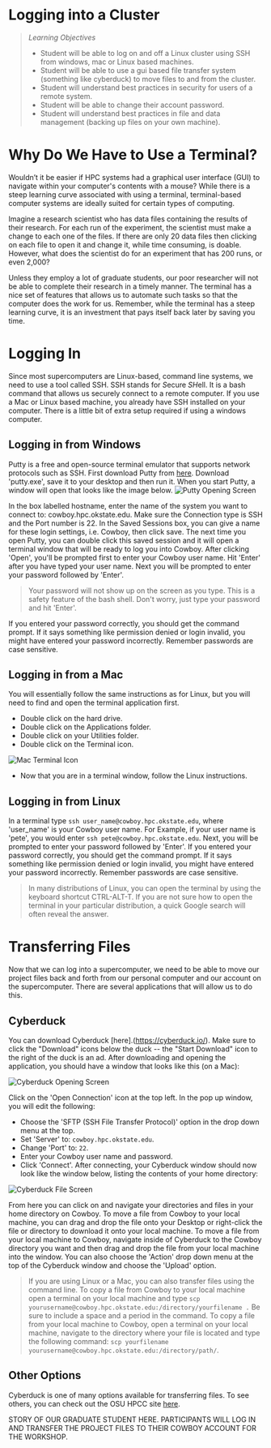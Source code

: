 Logging into a Cluster
======================
>*Learning Objectives*
>*    Student will be able to log on and off a Linux cluster using SSH from windows, mac or Linux based machines.
>*    Student will be able to use a gui based file transfer system (something like cyberduck) to move files to and from the cluster.
>*    Student will understand best practices in security for users of a remote system.
>*    Student will be able to change their account password.
>*    Student will understand best practices in file and data management (backing up files on your own machine).

Why Do We Have to Use a Terminal?
=================================
Wouldn’t it be easier if HPC systems had a graphical user interface (GUI) to navigate within your computer's contents with a mouse? While there is a steep learning curve associated with using a terminal, terminal-based computer systems are ideally suited for certain types of computing.

Imagine a research scientist who has data files containing the results of their research. For each run of the experiment, the scientist must make a change to each one of the files. If there are only 20 data files then clicking on each file to open it and change it, while time consuming, is doable. However, what does the scientist do for an experiment that has 200 runs, or even 2,000?

Unless they employ a lot of graduate students, our poor researcher will not be able to complete their research in a timely manner. The terminal has a nice set of features that allows us to automate such tasks so that the computer does the work for us. Remember, while the terminal has a steep learning curve, it is an investment that pays itself back later by saving you time.

Logging In
==========
Since most supercomputers are Linux-based, command line systems, we need to use a tool called SSH. SSH stands for *S*ecure *SH*ell. It is a bash command that allows us securely connect to a remote computer. If you use a Mac or Linux based machine, you already have SSH installed on your computer. There is a little bit of extra setup required if using a windows computer.

Logging in from Windows
-----------------------
Putty is a free and open-source terminal emulator that supports network protocols such as SSH. First download Putty from [here](http://www.chiark.greenend.org.uk/~sgtatham/putty/download.html). Download 'putty.exe', save it to your desktop and then run it. When you start Putty, a window will open that looks like the image below.
![Putty Opening Screen](/img/putty.jpg "Putty") 

In the box labelled hostname, enter the name of the system you want to connect to: cowboy.hpc.okstate.edu. Make sure the Connection type is SSH and the Port number is 22. In the Saved Sessions box, you can give a name for these login settings, i.e. Cowboy, then click save. The next time you open Putty, you can double click this saved session and it will open a terminal window that will be ready to log you into Cowboy. After clicking 'Open', you'll be prompted first to enter your Cowboy user name. Hit 'Enter' after you have typed your user name. Next you will be prompted to enter your password followed by 'Enter'.

>Your password will not show up on the screen as you type. This is a safety feature of the bash shell. Don't worry, just type your password and hit 'Enter'.

If you entered your password correctly, you should get the command prompt. If it says something like permission denied or login invalid, you might have entered your password incorrectly. Remember passwords are case sensitive.

Logging in from a Mac
---------------------
 You will essentially follow the same instructions as for Linux, but you will need to find and open the terminal application first. 
* Double click on the hard drive.
* Double click on the Applications folder.
* Double click on your Utilities folder.
* Double click on the Terminal icon.

![Mac Terminal Icon](/img/terminalicon.jpg "Terminal Icon")

* Now that you are in a terminal window, follow the Linux instructions.

Logging in from Linux
---------------------
In a terminal type `ssh user_name@cowboy.hpc.okstate.edu`, where 'user_name' is your Cowboy user name. For Example, if your user name is 'pete', you would enter `ssh pete@cowboy.hpc.okstate.edu`. Next, you will be prompted to enter your password followed by 'Enter'. If you entered your password correctly, you should get the command prompt. If it says something like permission denied or login invalid, you might have entered your password incorrectly. Remember passwords are case sensitive.

>In many distributions of Linux, you can open the terminal by using the keyboard shortcut CTRL-ALT-T. If you are not sure how to open the terminal in your particular distribution, a quick Google search will often reveal the answer.

Transferring Files
==================
Now that we can log into a supercomputer, we need to be able to move our project files back and forth from our personal computer and our account on the supercomputer. There are several applications that will allow us to do this.

Cyberduck
---------
 You can download Cyberduck [here].(https://cyberduck.io/). Make sure to click the "Download" icons below the duck -- the "Start Download" icon to the right of the duck is an ad. After downloading and opening the application, you should have a window that looks like this (on a Mac):

![Cyberduck Opening Screen](/img/cyberduck.jpg "Cyberduck")

Click on the 'Open Connection' icon at the top left. In the pop up window, you will edit the following:
* Choose the 'SFTP (SSH File Transfer Protocol)' option in the drop down menu at the top.
* Set 'Server' to: `cowboy.hpc.okstate.edu`.
* Change 'Port' to: `22`.
* Enter your Cowboy user name and password.
* Click 'Connect'.
After connecting, your Cyberduck window should now look like the window below, listing the contents of your home directory:

![Cyberduck File Screen](/img/cyberduckfiles.jpg "Cyberduck Files")

From here you can click on and navigate your directories and files in your home directory on Cowboy. To move a file from Cowboy to your local machine, you can drag and drop the file onto your Desktop or right-click the file or directory to download it onto your local machine. To move a file from your local machine to Cowboy, navigate inside of Cyberduck to the Cowboy directory you want and then drag and drop the file from your local machine into the window. You can also choose the 'Action' drop down menu at the top of the Cyberduck window and choose the 'Upload' option.

>If you are using Linux or a Mac, you can also transfer files using the command line. To copy a file from Cowboy to your local machine open a terminal on your local machine and type `scp yourusername@cowboy.hpc.okstate.edu:/directory/yourfilename .` Be sure to include a space and a period in the command.
>To copy a file from your local machine to Cowboy, open a terminal on your local machine, navigate to the directory where your file is located and type the following command: `scp yourfilename yourusername@cowboy.hpc.okstate.edu:/directory/path/`.

Other Options
-------------
Cyberduck is one of many options available for transferring files. To see others, you can check out the OSU HPCC site [here](https://hpcc.okstate.edu/content/uploading-and-downloading-files-0).

STORY OF OUR GRADUATE STUDENT HERE. PARTICIPANTS WILL LOG IN AND TRANSFER THE PROJECT FILES TO THEIR COWBOY ACCOUNT FOR THE WORKSHOP.
